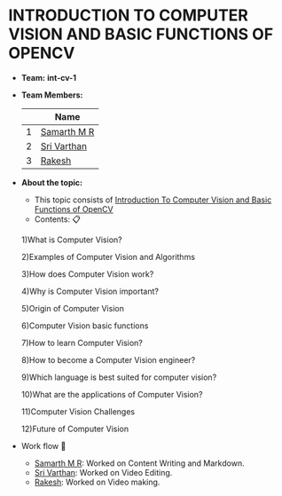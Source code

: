 # INTRODUCTION TO COMPUTER VISION AND BASIC FUNCTIONS OF OPENCV
- **Team:** **int-cv-1**
- **Team Members:**

     ||Name|
     |-|-|
     |1|[Samarth M R]()|
     |2|[Sri Varthan]()|
     |3|[Rakesh]()|

- **About the topic:** 
    - This topic consists of [Introduction To Computer Vision and Basic Functions of OpenCV]()
    - Contents: :clipboard:
    
    1)What is Computer Vision?

    2)Examples of Computer Vision and Algorithms

    3)How does Computer Vision work?

    4)Why is Computer Vision important?

    5)Origin of Computer Vision

    6)Computer Vision basic functions

    7)How to learn Computer Vision?

    8)How to become a Computer Vision engineer?

    9)Which language is best suited for computer vision?

    10)What are the applications of Computer Vision?

    11)Computer Vision Challenges

    12)Future of Computer Vision

- Work flow :bookmark_tabs:
    - [Samarth M R](): Worked on Content Writing and Markdown.
    - [Sri Varthan](): Worked on Video Editing.
    - [Rakesh](): Worked on Video making.



